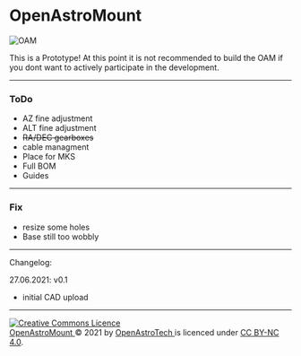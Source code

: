 # OpenAstroMount

![OAM](https://i.imgur.com/PZhilXn.jpeg)

This is a Prototype! At this point it is not recommended to build the OAM if you dont want to actively participate in the development. 


---
### ToDo
- AZ fine adjustment
- ALT fine adjustment
- ~~RA/DEC gearboxes~~
- cable managment
- Place for MKS
- Full BOM
- Guides

---
### Fix
- resize some holes
- Base still too wobbly

---
Changelog:

27.06.2021:  v0.1
 - initial CAD upload

---

<a rel="license" href="http://creativecommons.org/licenses/by-nc/4.0/"><img alt="Creative Commons Licence" style="border-width:0" src="https://i.creativecommons.org/l/by-nc/4.0/88x31.png" /></a><br /> <a href="https://github.com/OpenAstroTech/OpenAstroMount"> OpenAstroMount </a> &copy; 2021 by <a href="https://github.com/OpenAstroTech">OpenAstroTech </a> is licenced under <a rel="license" href="http://creativecommons.org/licenses/by-nc/4.0/">CC BY-NC 4.0</a>.
